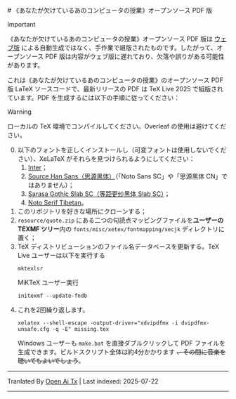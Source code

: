 <translate-content># 《あなたが欠けているあのコンピュータの授業》オープンソース PDF 版

> [!important]
> 《あなたが欠けているあのコンピュータの授業》オープンソース PDF 版は [ウェブ版](https://www.criwits.top/missing) による自動生成ではなく、手作業で組版されたものです。したがって、オープンソース PDF 版は内容がウェブ版に遅れており、欠落や誤りがある可能性があります。

これは《あなたが欠けているあのコンピュータの授業》のオープンソース PDF 版 LaTeX ソースコードで、最新リリースの PDF は TeX Live 2025 で組版されています。PDF を生成するには以下の手順に従ってください：

> [!warning]
> ローカルの TeX 環境でコンパイルしてください。Overleaf の使用は避けてください。

0. 以下のフォントを正しくインストールし（可変フォントは使用しないでください）、XeLaTeX がそれらを見つけられるようにしてください：
   1. [Inter](https://rsms.me/inter/)；
   2. [Source Han Sans（思源黑体）](https://github.com/adobe-fonts/source-han-sans/)（「Noto Sans SC」や「思源黑体 CN」ではありません）；
   3. [Sarasa Gothic Slab SC（等距更纱黑体 Slab SC）](https://github.com/be5invis/Sarasa-Gothic)；
   4. [Noto Serif Tibetan](https://fonts.google.com/noto/specimen/Noto+Serif+Tibetan)。
1. このリポジトリを好きな場所にクローンする；
2. `resource/quote.zip` にある二つの句読点マッピングファイルを**ユーザーの TEXMF ツリー**内の `fonts/misc/xetex/fontmapping/xecjk` ディレクトリに置く；
3. TeX ディストリビューションのファイル名データベースを更新する。TeX Live ユーザーは以下を実行する</translate-content>
   ```shell
   mktexlsr
   ```
   MiKTeX ユーザー実行
   ```shell
   initexmf --update-fndb
   ```
4. これを2回繰り返します。
   ```shell
   xelatex --shell-escape -output-driver="xdvipdfmx -i dvipdfmx-unsafe.cfg -q -E" missing.tex
   ```
   Windows ユーザーも `make.bat` を直接ダブルクリックして PDF ファイルを生成できます。ビルドスクリプト全体は約4分かかります ~~、その間に音楽を聴いてもよいでしょう~~。


---

Tranlated By [Open Ai Tx](https://github.com/OpenAiTx/OpenAiTx) | Last indexed: 2025-07-22

---